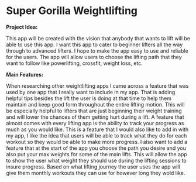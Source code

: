 # Super Gorilla Weightlifting

**Project Idea:**

This app will be created with the vision that anybody that wants to lift will be able to use this 
app. I want this app to cater to beginner lifters all the way through to advanced lifters. I hope 
to make the app easy to use and reliable for the users. The app will allow users to choose the 
lifting path that they want to follow like powerlifting, crossfit, weight loss, etc.

**Main Features:**

When researching other weightlifting apps I came across a feature that was used by one app that I 
really want to include in my app. That is adding helpful tips besides the lift the user is doing at 
that time to help them maintain and keep good form throughout the entire lifting motion. This will 
be especially helpful to lifters that are just beginning their weight training and will lower the 
chances of them getting hurt during a lift. A feature that almost comes with every lifting app is 
the ability to track your progress as much as you would like. This is a feature that I would also 
like to add in with my app, I like the idea that users will be able to track what they do for each 
workout so they would be able to make more progress. I also want to add a feature that at the start 
of the app you choose the path you desire and you also put your max weights for some of the main 
lifts. This will allow the app to show the user what weight they should use during the lifting 
sessions to insure progress. Based on what lifting journey the user uses the app will give them 
monthly workouts they can use for however long they wold like. 
